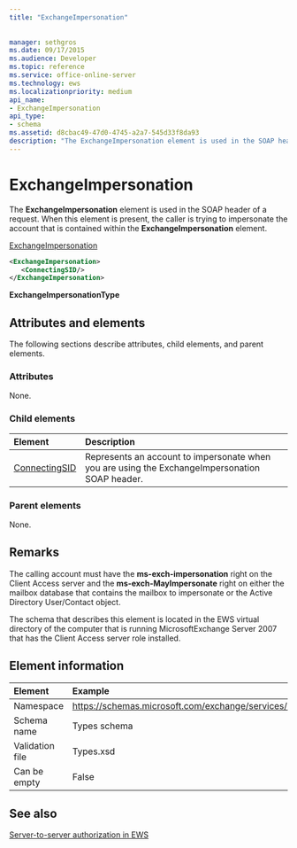 ```yaml
---
title: "ExchangeImpersonation"
 
 
manager: sethgros
ms.date: 09/17/2015
ms.audience: Developer
ms.topic: reference
ms.service: office-online-server
ms.technology: ews
ms.localizationpriority: medium
api_name:
- ExchangeImpersonation
api_type:
- schema
ms.assetid: d8cbac49-47d0-4745-a2a7-545d33f8da93
description: "The ExchangeImpersonation element is used in the SOAP header of a request. When this element is present, the caller is trying to impersonate the account that is contained within the ExchangeImpersonation element."
---
```


# ExchangeImpersonation

The **ExchangeImpersonation** element is used in the SOAP header of a request. When this element is present, the caller is trying to impersonate the account that is contained within the **ExchangeImpersonation** element. 
  
[ExchangeImpersonation](exchangeimpersonation.md)
  
```xml
<ExchangeImpersonation>
   <ConnectingSID/>
</ExchangeImpersonation>
```

 **ExchangeImpersonationType**
## Attributes and elements

The following sections describe attributes, child elements, and parent elements.
  
### Attributes

None.
  
### Child elements

|**Element**|**Description**|
|:-----|:-----|
|[ConnectingSID](connectingsid.md) <br/> |Represents an account to impersonate when you are using the ExchangeImpersonation SOAP header.  <br/> |
   
### Parent elements

None.
  
## Remarks

The calling account must have the **ms-exch-impersonation** right on the Client Access server and the **ms-exch-MayImpersonate** right on either the mailbox database that contains the mailbox to impersonate or the Active Directory User/Contact object. 
  
The schema that describes this element is located in the EWS virtual directory of the computer that is running MicrosoftExchange Server 2007 that has the Client Access server role installed.
  
## Element information

| Element | Example |
|:-----|:-----|
|Namespace  <br/> |https://schemas.microsoft.com/exchange/services/2006/types  <br/> |
|Schema name  <br/> |Types schema  <br/> |
|Validation file  <br/> |Types.xsd  <br/> |
|Can be empty  <br/> |False  <br/> |
   
## See also



[Server-to-server authorization in EWS](https://msdn.microsoft.com/library/f1610a20-672d-448b-8c00-5b0fbcaf31cb%28Office.15%29.aspx)

